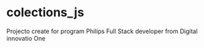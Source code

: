 # colections_js
Projecto create for program Philips Full Stack developer from Digital innovatio One
